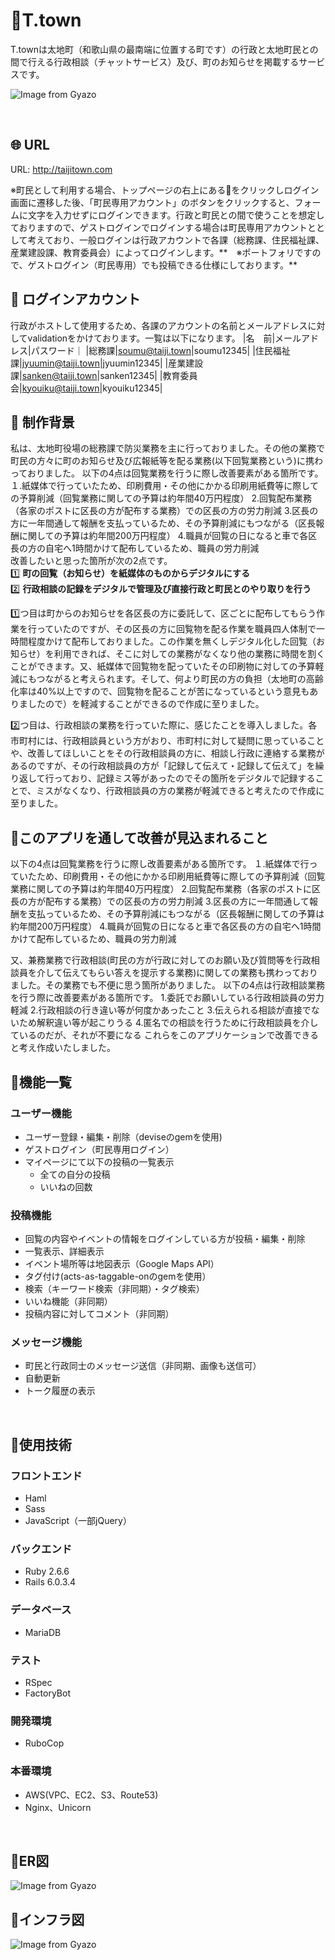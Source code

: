 # :whale2:T.town
T.townは太地町（和歌山県の最南端に位置する町です）の行政と太地町民との間で行える行政相談（チャットサービス）及び、町のお知らせを掲載するサービスです。

![Image from Gyazo](https://i.gyazo.com/0c57dcad8d5accd5ea80aca6a68501d2.jpg)

<br />

## :globe_with_meridians: URL
URL: http://taijitown.com

※町民として利用する場合、トップページの右上にある:bust_in_silhouette:をクリックしログイン画面に遷移した後、「町民専用アカウント」のボタンをクリックすると、フォームに文字を入力せずにログインできます。行政と町民との間で使うことを想定しておりますので、ゲストログインでログインする場合は町民専用アカウントととして考えており、一般ログインは行政アカウントで各課（総務課、住民福祉課、産業建設課、教育委員会）によってログインします。**　※ポートフォリですので、ゲストログイン（町民専用）でも投稿できる仕様にしております。**

## :bust_in_silhouette: ログインアカウント
行政がホストして使用するため、各課のアカウントの名前とメールアドレスに対してvalidationをかけております。一覧は以下になります。
|名　前|メールアドレス|パスワード｜
|総務課|soumu@taiji.town|soumu12345|
|住民福祉課|jyuumin@taiji.town|jyuumin12345|
|産業建設課|sanken@taiji.town|sanken12345|
|教育委員会|kyouiku@taiji.town|kyouiku12345|

## :thought_balloon: 制作背景
私は、太地町役場の総務課で防災業務を主に行っておりました。その他の業務で町民の方々に町のお知らせ及び広報紙等を配る業務(以下回覧業務という)に携わっておりました。
以下の4点は回覧業務を行うに際し改善要素がある箇所です。
１.紙媒体で行っていたため、印刷費用・その他にかかる印刷用紙費等に際しての予算削減（回覧業務に関しての予算は約年間40万円程度）
2.回覧配布業務（各家のポストに区長の方が配布する業務）での区長の方の労力削減
3.区長の方に一年間通して報酬を支払っているため、その予算削減にもつながる（区長報酬に関しての予算は約年間200万円程度）
4.職員が回覧の日になると車で各区長の方の自宅へ1時間かけて配布しているため、職員の労力削減
<br />改善したいと思った箇所が次の2点です。
<br />:one: **町の回覧（お知らせ）を紙媒体のものからデジタルにする**
<br />:two: **行政相談の記録をデジタルで管理及び直接行政と町民とのやり取りを行う**

:one:つ目は町からのお知らせを各区長の方に委託して、区ごとに配布してもらう作業を行っていたのですが、その区長の方に回覧物を配る作業を職員四人体制で一時間程度かけて配布しておりました。この作業を無くしデジタル化した回覧（お知らせ）を利用できれば、そこに対しての業務がなくなり他の業務に時間を割くことができます。又、紙媒体で回覧物を配っていたその印刷物に対しての予算軽減にもつながると考えられます。そして、何より町民の方の負担（太地町の高齢化率は40%以上ですので、回覧物を配ることが苦になっているという意見もありましたので）を軽減することができるので作成に至りました。

:two:つ目は、行政相談の業務を行っていた際に、感じたことを導入しました。各市町村には、行政相談員という方がおり、市町村に対して疑問に思っていることや、改善してほしいことをその行政相談員の方に、相談し行政に連絡する業務があるのですが、その行政相談員の方が「記録して伝えて・記録して伝えて」を繰り返して行っており、記録ミス等があったのでその箇所をデジタルで記録することで、ミスがなくなり、行政相談員の方の業務が軽減できると考えたので作成に至りました。

## :art:このアプリを通して改善が見込まれること

以下の4点は回覧業務を行うに際し改善要素がある箇所です。
１.紙媒体で行っていたため、印刷費用・その他にかかる印刷用紙費等に際しての予算削減（回覧業務に関しての予算は約年間40万円程度）
2.回覧配布業務（各家のポストに区長の方が配布する業務）での区長の方の労力削減
3.区長の方に一年間通して報酬を支払っているため、その予算削減にもつながる（区長報酬に関しての予算は約年間200万円程度）
4.職員が回覧の日になると車で各区長の方の自宅へ1時間かけて配布しているため、職員の労力削減

又、兼務業務で行政相談(町民の方が行政に対してのお願い及び質問等を行政相談員を介して伝えてもらい答えを提示する業務)に関しての業務も携わっておりました。その業務でも不便に思う箇所がありました。
以下の4点は行政相談業務を行う際に改善要素がある箇所です。
1.委託でお願いしている行政相談員の労力軽減
2.行政相談の行き違い等が何度かあったこと
3.伝えられる相談が直接でないため解釈違い等が起こりうる
4.匿名での相談を行うために行政相談員を介しているのだが、それが不要になる
これらをこのアプリケーションで改善できると考え作成いたしました。

## :green_book:機能一覧

### ユーザー機能
- ユーザー登録・編集・削除（deviseのgemを使用)
- ゲストログイン（町民専用ログイン）
- マイページにて以下の投稿の一覧表示
  - 全ての自分の投稿
  - いいねの回数

### 投稿機能
- 回覧の内容やイベントの情報をログインしている方が投稿・編集・削除
- 一覧表示、詳細表示
- イベント場所等は地図表示（Google Maps API）
- タグ付け(acts-as-taggable-onのgemを使用）
- 検索（キーワード検索（非同期）・タグ検索）
- いいね機能（非同期）
- 投稿内容に対してコメント（非同期）

### メッセージ機能
- 町民と行政同士のメッセージ送信（非同期、画像も送信可）
- 自動更新
- トーク履歴の表示


<br />

## :notebook:使用技術
### フロントエンド
- Haml
- Sass
- JavaScript（一部jQuery）

### バックエンド
- Ruby 2.6.6  
- Rails 6.0.3.4

### データベース
- MariaDB  

### テスト
- RSpec
- FactoryBot

### 開発環境
- RuboCop

### 本番環境
- AWS(VPC、EC2、S3、Route53) 
- Nginx、Unicorn

<br />

## :closed_book:ER図
![Image from Gyazo](https://i.gyazo.com/ab5438d5405ef6e6fece172122a48ca6.png)


## :orange_book:インフラ図
![Image from Gyazo](https://i.gyazo.com/afbb6850269c97204b8b4a81db1a53dc.png)